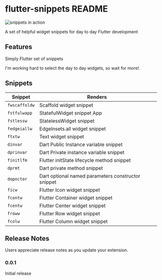 # flutter-snippets README

![snippets in action](assets/snippets-in-action.gif)

A set of helpful widget snippets for day to day Flutter development

## Features

Simply Flutter set of snippets

I'm working hard to select the day to day widgets, so wait for more!.

## Snippets

| Snippet       | Renders                                            |
| ------------- | -------------------------------------------------- |
| `fwscaffoldw` | Scaffold widget snippet                            |
| `fstfulwapp`  | StatefulWidget snippet App                         |
| `fstlessw`    | StatelessWidget snippet                            |
| `fedgeiallw`  | EdgeInsets.all widget snippet                      |
| `ftxtw`       | Text widget snippet                                |
| `dinvar`      | Dart Public Instance variable snippet              |
| `dprinvar`    | Dart Private instance variable snippet             |
| `finitlfm`    | Flutter initState lifecycle method snippet         |
| `dprmt`       | Dart private method snippet                        |
| `dopnctor`    | Dart optional named parameters constructor snippet |
| `ficw`        | Flutter Icon widget snippet                        |
| `fcontw`      | Flutter Container widget snippet                   |
| `fcentw`      | Flutter Center widget snippet                      |
| `froww`       | Flutter Row widget snippet                         |
| `fcolw`       | Flutter Column widget snippet                      |

## Release Notes

Users appreciate release notes as you update your extension.

### 0.0.1

Initial release
